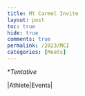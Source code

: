 ```yaml
---
title: Mt Carmel Invite
layout: post
toc: true 
hide: true
comments: true
permalink: /2023/MCI
categories: [Meets]
---
```


**Tentative*

|Athlete|Events|